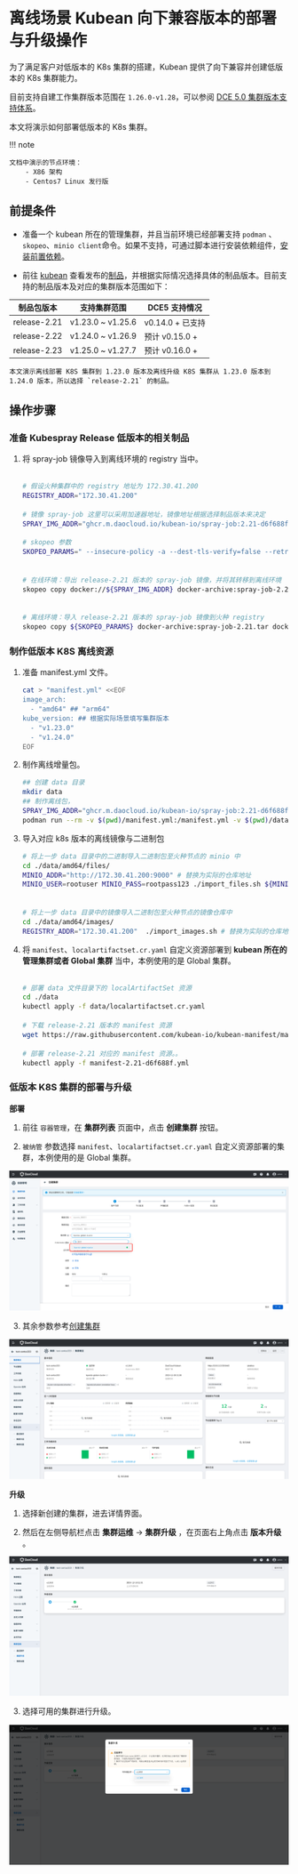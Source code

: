 # 离线场景 Kubean 向下兼容版本的部署与升级操作

为了满足客户对低版本的 K8s 集群的搭建，Kubean 提供了向下兼容并创建低版本的 K8s 集群能力。

目前支持自建工作集群版本范围在 `1.26.0-v1.28`，可以参阅 [DCE 5.0 集群版本支持体系](./cluster-version.md)。

本文将演示如何部署低版本的 K8s 集群。

!!! note

    文档中演示的节点环境：
        - X86 架构
        - Centos7 Linux 发行版

## 前提条件

- 准备一个 kubean 所在的管理集群，并且当前环境已经部署支持 `podman` 、`skopeo`、`minio client`命令。如果不支持，可通过脚本进行安装依赖组件，[安装前置依赖](../install-tools.md)。

- 前往 [kubean](https://github.com/kubean-io/kubean) 查看发布的[制品](https://kubean-io.github.io/kubean/zh/releases/artifacts/)，并根据实际情况选择具体的制品版本。目前支持的制品版本及对应的集群版本范围如下：

| 制品包版本      | 支持集群范围 | DCE5 支持情况 |
| ----------- | ----------- | ------ |
| release-2.21      | v1.23.0 ~ v1.25.6      | v0.14.0 + 已支持 |
| release-2.22   |    v1.24.0 ~ v1.26.9    | 预计 v0.15.0 + |
| release-2.23   |    v1.25.0 ~ v1.27.7    | 预计 v0.16.0 + |

    本文演示离线部署 K8S 集群到 1.23.0 版本及离线升级 K8S 集群从 1.23.0 版本到 1.24.0 版本，所以选择 `release-2.21` 的制品。

## 操作步骤

### 准备 Kubespray Release 低版本的相关制品

1. 将 spray-job 镜像导入到离线环境的 registry 当中。

    ```bash

    # 假设火种集群中的 registry 地址为 172.30.41.200
    REGISTRY_ADDR="172.30.41.200"
    
    # 镜像 spray-job 这里可以采用加速器地址，镜像地址根据选择制品版本来决定
    SPRAY_IMG_ADDR="ghcr.m.daocloud.io/kubean-io/spray-job:2.21-d6f688f"
    
    # skopeo 参数
    SKOPEO_PARAMS=" --insecure-policy -a --dest-tls-verify=false --retry-times=3 "
    
    
    # 在线环境：导出 release-2.21 版本的 spray-job 镜像，并将其转移到离线环境
    skopeo copy docker://${SPRAY_IMG_ADDR} docker-archive:spray-job-2.21.tar
    
    
    # 离线环境：导入 release-2.21 版本的 spray-job 镜像到火种 registry
    skopeo copy ${SKOPEO_PARAMS} docker-archive:spray-job-2.21.tar docker://${REGISTRY_ADDR}/${SPRAY_IMG_ADDR}
    
    ```

### 制作低版本 K8S 离线资源

1. 准备 manifest.yml 文件。

    ```bash
    cat > "manifest.yml" <<EOF
    image_arch:
      - "amd64" ## "arm64"
    kube_version: ## 根据实际场景填写集群版本
      - "v1.23.0"
      - "v1.24.0"
    EOF
    ```

2. 制作离线增量包。

    ```bash
    ## 创建 data 目录
    mkdir data
    ## 制作离线包，
    SPRAY_IMG_ADDR="ghcr.m.daocloud.io/kubean-io/spray-job:2.21-d6f688f" # 镜像 spray-job 这里可以采用加速器地址，镜像地址根据选择制品版本来决定
    podman run --rm -v $(pwd)/manifest.yml:/manifest.yml -v $(pwd)/data:/data  -e ZONE=CN -e MODE=FULL ${SPRAY_IMG_ADDR}

    ```

3. 导入对应 k8s 版本的离线镜像与二进制包

    ```bash
    # 将上一步 data 目录中的二进制导入二进制包至火种节点的 minio 中
    cd ./data/amd64/files/
    MINIO_ADDR="http://172.30.41.200:9000" # 替换为实际的仓库地址
    MINIO_USER=rootuser MINIO_PASS=rootpass123 ./import_files.sh ${MINIO_ADDR}
    

    # 将上一步 data 目录中的镜像导入二进制包至火种节点的镜像仓库中
    cd ./data/amd64/images/
    REGISTRY_ADDR="172.30.41.200"  ./import_images.sh # 替换为实际的仓库地址
    ```

4. 将 `manifest`、`localartifactset.cr.yaml` 自定义资源部署到 **kubean 所在的管理集群或者 Global 集群** 当中，本例使用的是 Global 集群。

    ```bash

    # 部署 data 文件目录下的 localArtifactSet 资源
    cd ./data
    kubectl apply -f data/localartifactset.cr.yaml

    # 下载 release-2.21 版本的 manifest 资源
    wget https://raw.githubusercontent.com/kubean-io/kubean-manifest/main/manifests/manifest-2.21-d6f688f.yml
    
    # 部署 release-2.21 对应的 manifest 资源。。
    kubectl apply -f manifest-2.21-d6f688f.yml

    ```

### 低版本 K8S 集群的部署与升级

**部署**

1. 前往 `容器管理`，在 __集群列表__ 页面中，点击 __创建集群__ 按钮。

2. `被纳管` 参数选择 `manifest`、`localartifactset.cr.yaml` 自定义资源部署的集群，本例使用的是 Global 集群。

  ![cluster01](../images/cluster01.png)

3. 其余参数参考[创建集群](../user-guide/clusters/create-cluster.md)

  ![cluster02](../images/cluster02.png)

**升级**

1. 选择新创建的集群，进去详情界面。

2. 然后在左侧导航栏点击 __集群运维__ -> __集群升级__ ，在页面右上角点击 __版本升级__ 。

  ![cluster03](../images/cluster03.png)

3. 选择可用的集群进行升级。

  ![cluster04](../images/cluster04.png)

